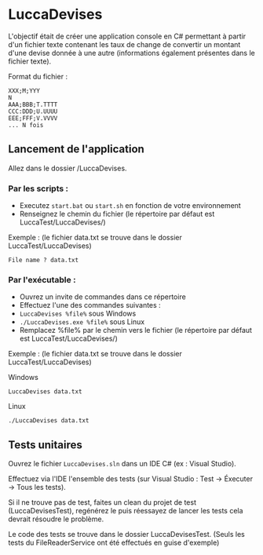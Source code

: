 # LuccaDevises

L'objectif était de créer une application console en C# permettant à partir d'un fichier texte contenant les taux de change de convertir un montant d'une devise donnée à une autre (informations également présentes dans le fichier texte).

Format du fichier :
```
XXX;M;YYY
N
AAA;BBB;T.TTTT
CCC:DDD;U.UUUU
EEE;FFF;V.VVVV
... N fois
```

## Lancement de l'application

Allez dans le dossier /LuccaDevises.

### Par les scripts :

* Executez `start.bat` ou `start.sh` en fonction de votre environnement
* Renseignez le chemin du fichier (le répertoire par défaut est LuccaTest/LuccaDevises/)

Exemple : (le fichier data.txt se trouve dans le dossier LuccaTest/LuccaDevises)
```
File name ? data.txt
```

### Par l'exécutable :

* Ouvrez un invite de commandes dans ce répertoire
* Effectuez l'une des commandes suivantes : 
* `LuccaDevises %file%` sous Windows
* `./LuccaDevises.exe %file%` sous Linux
* Remplacez %file% par le chemin vers le fichier (le répertoire par défaut est LuccaTest/LuccaDevises/)

Exemple : (le fichier data.txt se trouve dans le dossier LuccaTest/LuccaDevises)

Windows
```
LuccaDevises data.txt
```

Linux
```
./LuccaDevises data.txt
```

## Tests unitaires

Ouvrez le fichier `LuccaDevises.sln` dans un IDE C# (ex : Visual Studio).

Effectuez via l'IDE l'ensemble des tests (sur Visual Studio : Test -> Éxecuter -> Tous les tests).

Si il ne trouve pas de test, faites un clean du projet de test (LuccaDevisesTest), regénérez le puis réessayez de lancer les tests cela devrait résoudre le problème.

Le code des tests se trouve dans le dossier LuccaDevisesTest. (Seuls les tests du FileReaderService ont été effectués en guise d'exemple)